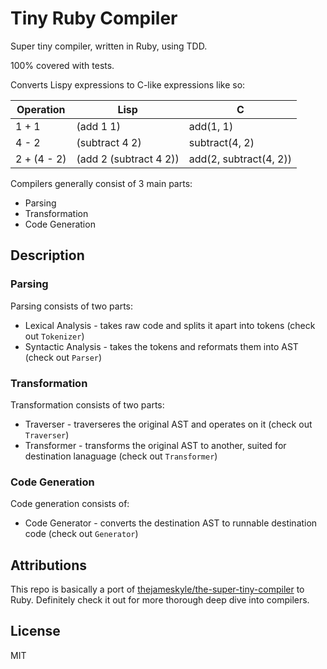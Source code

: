 # Tiny Ruby Compiler

Super tiny compiler, written in Ruby, using TDD. 

100% covered with tests.

Converts Lispy expressions to C-like expressions like so:

| Operation       | Lisp                   | C                      |
| ----------------| -----------------------|------------------------|
| 1 + 1           | (add 1 1)              | add(1, 1)              |
| 4 - 2           | (subtract 4 2)         | subtract(4, 2)         |
| 2 + (4 - 2)     | (add 2 (subtract 4 2)) | add(2, subtract(4, 2)) |

Compilers generally consist of 3 main parts:
* Parsing
* Transformation
* Code Generation

## Description

### Parsing
Parsing consists of two parts:

* Lexical Analysis - takes raw code and splits it apart into tokens (check out `Tokenizer`)
* Syntactic Analysis - takes the tokens and reformats them into AST (check out `Parser`)

### Transformation
Transformation consists of two parts:

* Traverser - traverseres the original AST and operates on it (check out `Traverser`)
* Transformer - transforms the original AST to another, suited for destination lanaguage (check out `Transformer`)

### Code Generation

Code generation consists of:
* Code Generator - converts the destination AST to runnable destination code (check out `Generator`)

## Attributions

This repo is basically a port of [thejameskyle/the-super-tiny-compiler](https://github.com/thejameskyle/the-super-tiny-compiler) to Ruby.
Definitely check it out for more thorough deep dive into compilers.

## License

MIT
